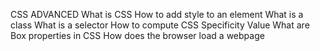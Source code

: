 CSS ADVANCED 
What is CSS
How to add style to an element
What is a class
What is a selector
How to compute CSS Specificity Value
What are Box properties in CSS
How does the browser load a webpage
